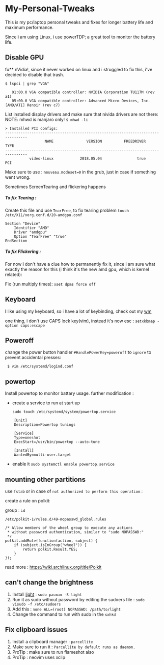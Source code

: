 # My-Personal-Tweaks
This is my pc/laptop personal tweaks and fixes for longer battery life and maximum performance.

Since i am using Linux, i use powerTDP; a great tool to monitor the battery life.

## Disable GPU
fu** nVidia!, since it never worked on linux and i struggled to fix this, i've decided to disable that trash.


```$ lspci | grep "VGA"```

```
   01:00.0 VGA compatible controller: NVIDIA Corporation TU117M (rev a1)
   05:00.0 VGA compatible controller: Advanced Micro Devices, Inc. [AMD/ATI] Renoir (rev c7)
```

List installed display drivers and make sure that nivida drivers are not there:
NOTE: mhwd is manjaro only!
```$ mhwd -li```

```
> Installed PCI configs:
--------------------------------------------------------------------------------
                  NAME               VERSION          FREEDRIVER           TYPE
--------------------------------------------------------------------------------
           video-linux            2018.05.04                true            PCI

```


Make sure to use : ```nouveau.modeset=0``` in the grub, just in case if something went wrong.

Sometimes ScreenTearing and flickering happens 

##### To fix Tearing :

Create this file and use ```TearFree```, to fix tearing problem 
```touch /etc/X11/xorg.conf.d/20-amdgpu.conf```
```
Section "Device"
	Identifier "AMD"
	Driver "amdgpu"
	Option "TearFree" "true"
EndSection
```

##### To fix Flickering :

For now i don't have a clue how to permanently fix it, since i am sure what exactly the reason for this (i think it's the new amd gpu, which is kernel related):

Fix (run multiply times):
```xset dpms force off```

## Keyboard

I like using my keyboard, so i have a lot of keybinding, check out my [wm](https://github.com/AYehia0/Dotfiles/blob/master/sxhkd/sxhkdrc)

one thing, i don't use CAPS lock key(vim), instead it's now esc : ```setxkbmap -option caps:escape ```

## Poweroff

change the power button handler ```#HandlePowerKey=poweroff``` to ```ignore``` to prevent accidental presses:

``` $ vim /etc/systemd/logind.conf```

## powertop 

Install powertop to monitor battary usage.
further modification :
	
- create a service to run at start up
	
	```sudo touch /etc/systemd/system/powertop.service```
```
	[Unit]
	Description=Powertop tunings

	[Service]
	Type=oneshot
	ExecStart=/usr/bin/powertop --auto-tune

	[Install]
	WantedBy=multi-user.target
```
- enable it ```sudo systemctl enable powertop.service```

## mounting other partitions 

use ```fstab``` or in case of ```not authorized to perform this operation``` :

create a rule on polkit:

group : ```id```


```
/etc/polkit-1/rules.d/49-nopasswd_global.rules

/* Allow members of the wheel group to execute any actions
 * without password authentication, similar to "sudo NOPASSWD:"
 */
polkit.addRule(function(action, subject) {
    if (subject.isInGroup("wheel")) {
        return polkit.Result.YES;
    }
});

```
read more : https://wiki.archlinux.org/title/Polkit

## can't change the brightness

1. Install [light](https://github.com/haikarainen/light)  : ```sudo pacman -S light```
2. Run it as sudo without password by editing the sudoers file : ```sudo visudo -f /etc/sudoers```
3. Add this : ```none ALL=(root) NOPASSWD: /path/to/light```
4. Change the command to run with sudo in the ```sxhkd```

## Fix clipboard issues

1. Install a clipboard manager : ```parcellite```
2. Make sure to run it : ```Parcellite by default runs as daemon.```
3. ProTip : make sure to run flameshot also
4. ProTip : neovim uses xclip
